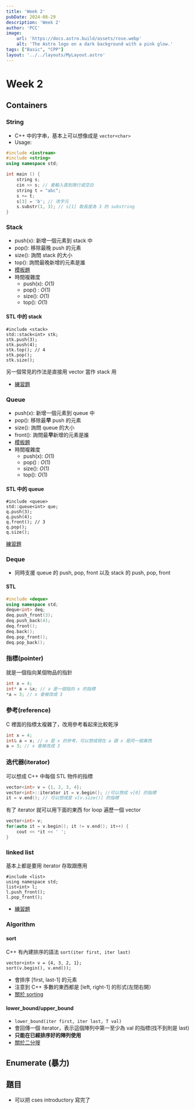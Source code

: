 ```yaml
---
title: 'Week 2'
pubDate: 2024-08-29
description: 'Week 2'
author: 'PCC'
image:
    url: 'https://docs.astro.build/assets/rose.webp'
    alt: 'The Astro logo on a dark background with a pink glow.'
tags: ["Basic", "CPP"]
layout: '../../layouts/MyLayout.astro'
---
```

# Week 2

## Containers
### String
- C++ 中的字串，基本上可以想像成是 `vector<char>`
- Usage:
```cpp
#include <iostream>
#include <string>
using namespace std;

int main () {
    string s;
    cin >> s; // 會輸入直到換行或空白
    string t = "abc";
    s += t;
    s[3] = 'b'; // 改字元
    s.substr(1, 3); // s[1] 取長度為 3 的 substring
}
```
### Stack
- push(x): 新增一個元素到 stack 中
- pop():  移除最晚 push 的元素
- size(): 詢問 stack 的大小
- top(): 詢問最晚新增的元素是誰
- [模板題](https://oj.ntucpc.org/problems/658)
- 時間複雜度
    - push(x): $O(1)$ <br>
    - pop() : $O(1)$ <br>
    - size(): $O(1)$ <br>
    - top(): $O(1)$ <br>
#### STL 中的 stack
```cpp!=
#include <stack>
std::stack<int> stk;
stk.push(3);
stk.push(4);
stk.top(); // 4
stk.pop();
stk.size();
```
另一個常見的作法是直接用 vector 當作 stack 用
- [練習題](https://zerojudge.tw/ShowProblem?problemid=c123)

### Queue
- push(x): 新增一個元素到 queue 中
- pop():  移除最**早** push 的元素
- size(): 詢問 queue 的大小
- front(): 詢問最**早**新增的元素是誰
- [模板題](https://oj.ntucpc.org/problems/654)
- 時間複雜度
    - push(x): $O(1)$ <br>
    - pop() : $O(1)$ <br>
    - size(): $O(1)$ <br>
    - top(): $O(1)$ <br>
#### STL 中的 queue
```cpp!=
#include <queue>
std::queue<int> que;
q.push(3);
q.push(4);
q.front(); // 3
q.pop();
q.size();
```
[練習題](https://zerojudge.tw/ShowProblem?problemid=e155)
### Deque
- 同時支援 queue 的 push, pop, front 以及 stack 的 push, pop, front
#### STL
```cpp
#include <deque>
using namespace std;
deque<int> deq;
deq.push_front(3);
deq.push_back(4);
deq.front();
deq.back();
deq.pop_front();
deq.pop_back();
```
### 指標(pointer)
就是一個指向某個物品的指針
```cpp
int x = 4;
int* a = &x; // a 是一個指向 x 的指標
*a = 3; // x 會被改成 3
```
### 參考(reference)
C 裡面的指標太複雜了，改用參考看起來比較乾淨
```cpp
int x = 4;
int& a = x; // a 是 x 的參考，可以想成現在 a 跟 x 是同一個東西
a = 3; // x 會被改成 3
```
### 迭代器(iterator)
可以想成 C++ 中每個 STL 物件的指標
```cpp
vector<int> v = {1, 2, 3, 4};
vector<int>::iterator it = v.begin(); //可以想成 v[0] 的指標
it = v.end(); // 可以想成是 v[v.size()] 的指標
```
有了 iterator 就可以用下面的東西 for loop 遍歷一個 vector
```cpp
vector<int> v;
for(auto it = v.begin(); it != v.end(); it++) {
    cout << *it << ' ';
}
```
### linked list

基本上都是要用 iterator 存取跟應用
```cpp!=
#include <list>
using namespace std;
list<int> l;
l.push_front();
l.pop_front();
```
- [練習題](https://zerojudge.tw/ShowProblem?problemid=b551)

### Algorithm
#### sort
C++ 有內建排序的語法
`sort(iter first, iter last)`
```cpp!=
vector<int> v = {4, 3, 2, 1};
sort(v.begin(), v.end());
```
- 會排序 [first, last-1] 的元素
- 注意到 C++ 多數的東西都是 [left, right-1] 的形式(左閉右開）
- <a href = "/CPPBook/lectures/sorting"> 關於 sorting </a>
#### lower_bound/upper_bound
- `lower_bound(iter first, iter last, T val)`
- 會回傳一個 iterator，表示這個陣列中第一至少為 val 的指標(找不到則是 last)
- **只能在已經排序好的陣列使用**
- <a href = "/CPPBook/lectures/binsearch">關於二分搜</a>

## Enumerate (暴力)

## 題目
- 可以把 cses introductory 寫完了
